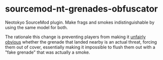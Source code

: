 # sourcemod-nt-grenades-obfuscator
Neotokyo SourceMod plugin. Make frags and smokes indistinguishable by using the same model for both.

The rationale this change is preventing players from making it [unfairly obvious](https://gamebanana.com/mods/234537)
whether the grenade that landed nearby is an actual threat, forcing them out of cover, essentially
making it impossible to flush them out with a "fake grenade" that was actually a smoke.
